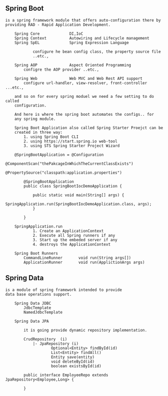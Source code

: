 Spring Boot
-------------------------------------------------------------

    is a spring framework module that offers auto-configuration there by
    providing RAD - Rapid Application Development.

        Spring Core             DI,IoC
        Spring Context          Autowiring and Lifecycle management
        Spring SpEL             Spring Expression Language

                configure he bean config class, the property source file
                ..etc.,

        Spring AOP              Aspect Oriented Programming
            configre the AOP provider ..etc.,

        Spring Web              Web MVC and Web Rest API support
            configure url-handler, view-resolver, front-controller ...etc.,

        and so on for every spring moduel we need a few setting to do called
        configuration.

        And here is where the spring boot automates the configs.. for
        any spring module.

        Spring Boot Application also called Spring Starter Proejct can be
        created in three way:
            1. using Spring Boot CLI
            2. using https://start.spring.io web-tool
            3. using STS Spring Starter Project Wizard

        @SpringBootApplication = @Configuration
                                 @ComponentScan("thePakcageInWhichTheCurrentClassExists")
                                 @PropertySource("classpath:application.properties")

            @SpringBootApplication
            public class SpringBootIocDemoApplication {

                public static void main(String[] args) {
                    SpringApplication.run(SpringBootIocDemoApplication.class, args);
                }

            }

        SpringApplication.run
                1. Create an ApplicationContext
                2. Execute all Spring runners if any
                3. Start up the embeded server if any
                4. destroys the ApplicationContext

        Spring Boot Runners
            CommandLineRunner       void run(String args[])
            ApplicationRunner       void run(ApplictionArgs args)

Spring Data
---------------------------------------------------------------

    is a module of spring framework intended to provide
    data base operations support.

        Spring Data JDBC
            JdbcTemplate
            NamedJdbcTemplate

        Spring Data JPA

            it is going provide dynamic repository implementation.

            CrudRepository  (i)
                |- JpaRepository (i)
                        Optional<Entity> findById(id)
                        List<Entity> findAll()
                        Entity save(entity)
                        void deleteById(id)
                        boolean existsById(id)

            public interface EmployeeRepo extends JpaRepository<Employee,Long> {

            }

